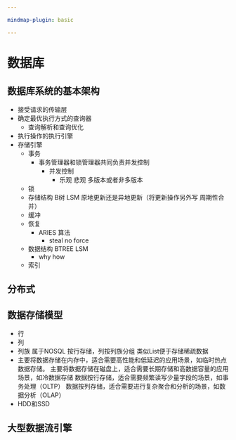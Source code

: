 ```yaml
---

mindmap-plugin: basic

---
```


# 数据库

## 数据库系统的基本架构
- 接受请求的传输层
- 确定最优执行方式的查询器
    - 查询解析和查询优化
- 执行操作的执行引擎
- 存储引擎
    - 事务
        - 事务管理器和锁管理器共同负责并发控制
            - 并发控制
                - 乐观 悲观  多版本或者非多版本
    - 锁
    - 存储结构 B树 LSM    原地更新还是异地更新（将更新操作另外写 周期性合并）
    - 缓冲
    - 恢复
        - ARIES   算法
            - steal no force
    - 数据结构 BTREE LSM
        - why how
    - 索引

## 分布式

## 

## 数据存储模型
- 行
- 列
- 列族 属于NOSQL 按行存储，列按列族分组  类似List<Map>便于存储稀疏数据
- 主要将数据存储在内存中，适合需要高性能和低延迟的应用场景，如临时热点数据存储。
            主要将数据存储在磁盘上，适合需要长期存储和高数据容量的应用场景，如冷数据存储
            数据按行存储，适合需要频繁读写少量字段的场景，如事务处理（OLTP）
            数据按列存储，适合需要进行复杂聚合和分析的场景，如数据分析（OLAP）
- HDD和SSD

## 大型数据流引擎